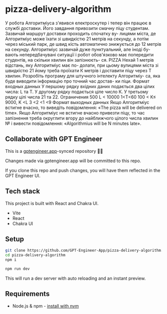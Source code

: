# pizza-delivery-algorithm

У робота Алгоритміуса з'явився електроскутер і тепер він працює в службі доставки. Його завдання привозити смачну піцу студентам.
Зазвичай маршрут доставки проходить спочатку ву- лицями міста, де Алгоритміус може їхати зі швидкістю 21 метрів на секунду, а потім через міський парк, де швид кість автоматично знижується до 12 метрів на секунду. Алгоритміус зазвичай дуже пунктуальний, але іноді бу- вають непередбачувані ситуації і робот обов'язково має попередити студентів, на скільки хвилин він запізнюєть- ся.
PIZZA
Нехай 1 метрів відстань, яку Алгоритміус має по- долати, при цьому вулицями міста зі швидкістю 21 йому треба проїхати К метрів і доставити піцу через Т хвилин. Розробіть програму для штучного інтелекту Алгоритміу- са, яка буде виводити інформацію про точний час достав- ки піци.
Формат входных данных
У першому рядку вхідних даних подається два цілих числа: L та Т. У другому рядку подається ціле число К. У третьому рядку цілі числа 21 та 22.
Ограничения
500 L < 10000
1<T<60
100 < K≤ 9000, K <L
3 <2 <1 <9
Формат выходных данных
Якщо Алгоритміус встигне вчасно, то виведіть повідомлення: «The pizza will be delivered on time».
Якщо Алгоритміус не встигне вчасно привезти піцу, то час запізнення треба округлити вгору до найближчого цілого числа хвилин № і вивести повідомлення: «Algorithmius will be N minutes late».

## Collaborate with GPT Engineer

This is a [gptengineer.app](https://gptengineer.app)-synced repository 🌟🤖

Changes made via gptengineer.app will be committed to this repo.

If you clone this repo and push changes, you will have them reflected in the GPT Engineer UI.

## Tech stack

This project is built with React and Chakra UI.

- Vite
- React
- Chakra UI

## Setup

```sh
git clone https://github.com/GPT-Engineer-App/pizza-delivery-algorithm.git
cd pizza-delivery-algorithm
npm i
```

```sh
npm run dev
```

This will run a dev server with auto reloading and an instant preview.

## Requirements

- Node.js & npm - [install with nvm](https://github.com/nvm-sh/nvm#installing-and-updating)
